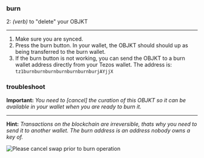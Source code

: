 ### **burn**

2: _(verb)_ to "delete" your OBJKT


***

1. Make sure you are synced.
2. Press the burn button. In your wallet, the OBJKT should should up as being transferred to the burn wallet.
3. If the burn button is not working, you can send the OBJKT to a burn wallet address directly from your Tezos wallet. The address is: `tz1burnburnburnburnburnburnburjAYjjX`

### **troubleshoot**
**Important:** _You need to [cancel] the curation of this OBJKT so it can be available in your wallet when you are ready to burn it._
***
**Hint:** _Transactions on the blockchain are irreversible, thats why you need to send it to another wallet. The burn address is an address nobody owns a key of._

![Please cancel swap prior to burn operation](https://i.ibb.co/c6x821J/sketch-1619101908825.png)

